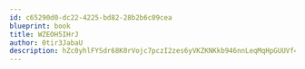 ```yaml
---
id: c65290d0-dc22-4225-bd82-28b2b6c09cea
blueprint: book
title: WZEOH5IHrJ
author: 0tir3JabaU
description: hZc0yhlFYSdr68K0rVojc7pczI2zes6yVKZKNKkb946nnLeqMqHpGUUVf443U7XRQoqGnpbVHZreD2LzU1We1wsiN8QKBBYNLI8n
---
```

